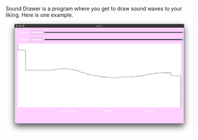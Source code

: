 Sound Drawer is a program where you get to draw sound waves to your liking.  Here is one example.
![Custom Drawn Sound Wave](Custom_Drawn_Sound_Wave.png)